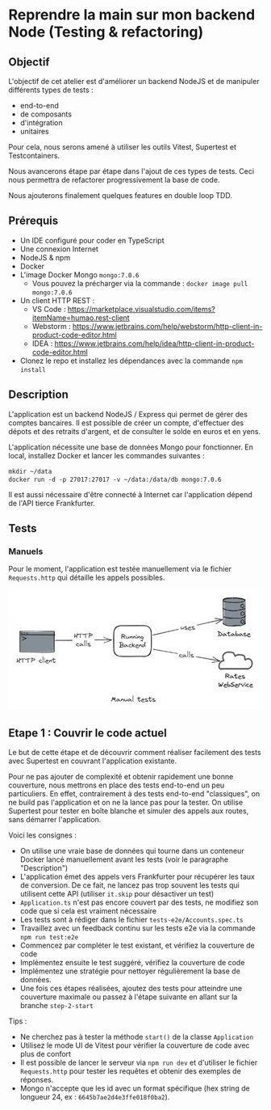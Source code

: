 # Reprendre la main sur mon backend Node (Testing & refactoring)

## Objectif

L'objectif de cet atelier est d'améliorer un backend NodeJS et de manipuler différents types de tests :

- end-to-end
- de composants
- d'intégration
- unitaires

Pour cela, nous serons amené à utiliser les outils Vitest, Supertest et Testcontainers.

Nous avancerons étape par étape dans l'ajout de ces types de tests.
Ceci nous permettra de refactorer progressivement la base de code.

Nous ajouterons finalement quelques features en double loop TDD.

## Prérequis

- Un IDE configuré pour coder en TypeScript
- Une connexion Internet
- NodeJS & npm
- Docker
- L'image Docker Mongo `mongo:7.0.6`
    - Vous pouvez la précharger via la commande : `docker image pull mongo:7.0.6`
- Un client HTTP REST :
    - VS Code : https://marketplace.visualstudio.com/items?itemName=humao.rest-client
    - Webstorm : https://www.jetbrains.com/help/webstorm/http-client-in-product-code-editor.html
    - IDEA : https://www.jetbrains.com/help/idea/http-client-in-product-code-editor.html
- Clonez le repo et installez les dépendances avec la commande `npm install`

## Description

L'application est un backend NodeJS / Express qui permet de gérer des comptes bancaires.
Il est possible de créer un compte, d'effectuer des dépots et des retraits d'argent, et de consulter le solde en euros
et en yens.

L'application nécessite une base de données Mongo pour fonctionner. En local, installez Docker et lancer les commandes
suivantes :

```
mkdir ~/data  
docker run -d -p 27017:27017 -v ~/data:/data/db mongo:7.0.6
```

Il est aussi nécessaire d'être connecté à Internet car l'application dépend de l'API tierce Frankfurter.

## Tests

### Manuels

Pour le moment, l'application est testée manuellement via le fichier `Requests.http` qui détaille les appels possibles.

![manual-tests.jpg](assets%2Fmanual-tests.jpg)

## Etape 1 : Couvrir le code actuel

Le but de cette étape et de découvrir comment réaliser facilement des tests avec Supertest en couvrant l'application
existante.

Pour ne pas ajouter de complexité et obtenir rapidement une bonne couverture, nous mettrons en place des tests
end-to-end un peu particuliers. En effet, contrairement à des tests end-to-end "classiques", on ne build pas
l'application et on ne la lance pas pour la tester. On utilise Supertest pour tester en boîte blanche et simuler des
appels aux routes, sans démarrer l'application.

Voici les consignes :

- On utilise une vraie base de données qui tourne dans un conteneur Docker lancé manuellement avant les tests (voir le
  paragraphe "Description")
- L'application émet des appels vers Frankfurter pour récupérer les taux de conversion. De ce fait, ne lancez pas trop
  souvent les tests qui utilisent cette API (utiliser `it.skip` pour désactiver un test)
- `Application.ts` n'est pas encore couvert par des tests, ne modifiez son code que si cela est vraiment nécessaire
- Les tests sont à rédiger dans le fichier `tests-e2e/Accounts.spec.ts`
- Travaillez avec un feedback continu sur les tests e2e via la commande `npm run test:e2e`
- Commencez par compléter le test existant, et vérifiez la couverture de code
- Implémentez ensuite le test suggéré, vérifiez la couverture de code
- Implémentez une stratégie pour nettoyer régulièrement la base de données.
- Une fois ces étapes réalisées, ajoutez des tests pour atteindre une couverture maximale ou passez à l'étape suivante
  en allant sur la branche `step-2-start`

Tips :

- Ne cherchez pas à tester la méthode `start()` de la classe `Application`
- Utilisez le mode UI de Vitest pour vérifier la couverture de code avec plus de confort
- Il est possible de lancer le serveur via `npm run dev` et d'utiliser le fichier `Requests.http` pour tester les
  requêtes et obtenir des exemples de réponses.
- Mongo n'accepte que les id avec un format spécifique (hex string de longueur 24, ex : `6645b7ae2d4e3ffe018f0ba2`).
